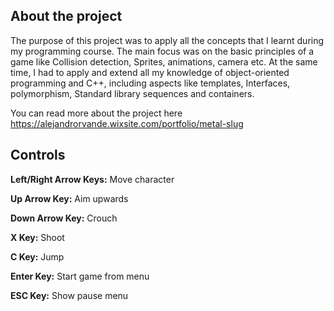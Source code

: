 <h2>About the project </h2>
The purpose of this project ​was to apply all the concepts that I learnt during my programming course. The main focus was on the basic principles of a game like Collision detection, Sprites, animations, camera etc. At the same time, I had to apply and extend all my knowledge of object-oriented programming and C++, including aspects like templates, Interfaces, polymorphism, Standard library sequences and containers.

You can read more about the project here https://alejandrorvande.wixsite.com/portfolio/metal-slug

<h2>Controls</h2>

<b>Left/Right Arrow Keys:</b> Move character

<b>Up Arrow Key:</b> Aim upwards

<b>Down Arrow Key:</b> Crouch

<b>X Key:</b> Shoot

<b>C Key:</b> Jump

<b>Enter Key:</b> Start game from menu

<b>ESC Key:</b> Show pause menu
